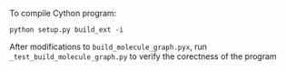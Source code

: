 To compile Cython program:
```
python setup.py build_ext -i 
```

After modifications to ```build_molecule_graph.pyx```, run ```_test_build_molecule_graph.py``` to verify the corectness of the program
